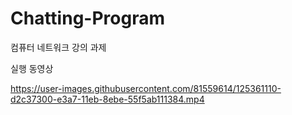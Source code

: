 # Chatting-Program
컴퓨터 네트워크 강의 과제

실행 동영상

https://user-images.githubusercontent.com/81559614/125361110-d2c37300-e3a7-11eb-8ebe-55f5ab111384.mp4
